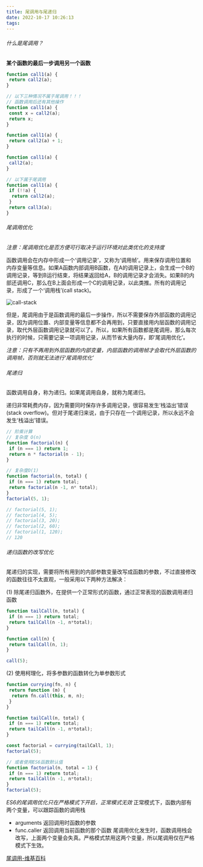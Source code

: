 ```yaml
---
title: 尾调用与尾递归
date: 2022-10-17 10:26:13
tags:
---
```


###### 什么是尾调用？
**某个函数的最后一步调用另一个函数**

```javascript
function call1(a) {
 return call2(a);
}

// 以下三种情况不属于尾调用！！！
// 函数调用后还有其他操作
function call1(a) {
 const x = call2(a);
 return x;
}

function call1(a) {
 return call2(a) + 1;
}

function call1(a) {
 call2(a);
}

// 以下属于尾调用
function call1(a) {
 if (!!a) {
  return call2(a);
 }
 return call3(a);
}
```
<!-- more -->
###### 尾调用优化

*注意：尾调用优化是否方便可行取决于运行环境对此类优化的支持度*

函数调用会在内存中形成一个‘调用记录’，又称为‘调用帧’。用来保存调用位置和内存变量等信息。如果A函数内部调用B函数，在A的调用记录上，会生成一个B的调用记录，等到B运行结束，将结果返回给A，B的调用记录才会消失。如果B的内部还调用C，那么在B上面会形成一个C的调用记录，以此类推。所有的调用记录，形成了一个‘调用栈’(call stack)。

![call-stack](call-stack.png)

但是，尾调用由于是函数调用的最后一步操作，所以不需要保存外部函数的调用记录，因为调用位置、内部变量等信息都不会再用到，只要直接用内层函数的调用记录，取代外层函数调用记录就可以了。所以，如果所有函数都是尾调用，那么每次执行的时候，只需要记录一项调用记录，从而节省大量内存，即‘尾调用优化’。

*注意：只有不再用到外层函数的内部变量，内层函数的调用帧才会取代外层函数的调用帧，否则就无法进行‘尾调用优化’*

###### 尾递归
函数调用自身，称为递归。如果尾调用自身，就称为尾递归。

递归非常耗费内存，因为需要同时保存许多调用记录，很容易发生‘栈溢出’错误(stack overflow)。但对于尾递归来说，由于只存在一个调用记录，所以永远不会发生‘栈溢出’错误。

```javascript
// 阶乘计算
// 复杂度 O(n)
function factorial(n) {
 if (n === 1) return 1;
 return n * factorial(n - 1);
}

// 复杂度O(1)
function factorial(n, total) {
 if (n === 1) return total;
 return factorial(n -1, n* total);
}
factorial(5, 1);

// factorial(5, 1);
// factorial(4, 5);
// factorial(3, 20);
// factorial(2, 60);
// factorial(1, 120);
// 120
```

###### 递归函数的改写优化
尾递归的实现，需要将所有用到的内部参数变量改写成函数的参数，不过直接修改的函数往往不太直观，一般采用以下两种方法解决：

(1) 除尾递归函数外，在提供一个正常形式的函数，通过正常表现的函数调用递归函数

```javascript
function tailCall(n, total) {
 if (n === 1) return total;
 return tailCall(n -1, n*total);
}

function call(n) {
 return tailCall(n, 1);
}

call(5);
```

(2) 使用柯理化，将多参数的函数转化为单参数形式

```javascript
function currying(fn, n) {
 return function (m) {
  return fn.call(this, m, n);
 }
}

function tailCall(n, total) {
 if (n === 1) return total;
 return tailCall(n -1, n*total);
}

const factorial = currying(tailCall, 1);
factorial(5);

// 或者使用ES6函数默认值
function factorial(n, total = 1) {
 if (n === 1) return total;
 return tailCall(n -1, n*total);
}
factorial(5);
```

*ES6的尾调用优化只在严格模式下开启，正常模式无效*
正常模式下，函数内部有两个变量，可以跟踪函数的调用栈
- arguments 返回调用时函数的参数
- func.caller 返回调用当前函数的那个函数
尾调用优化发生时，函数调用栈会改写，上面两个变量会失真。严格模式禁用这两个变量，所以尾调用仅在严格模式下生效。

[尾调用-维基百科](https://zh.wikipedia.org/wiki/%E5%B0%BE%E8%B0%83%E7%94%A8)